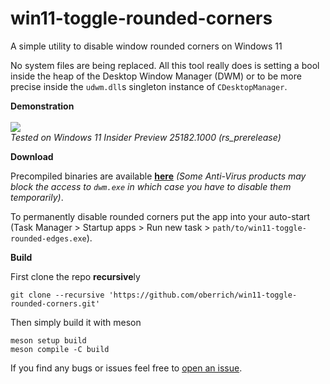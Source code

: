# win11-toggle-rounded-corners
A simple utility to disable window rounded corners on Windows 11

No system files are being replaced. All this tool really does is setting a bool inside the heap of the Desktop Window Manager (DWM) or to be more precise inside the `udwm.dll`s singleton instance of `CDesktopManager`.

**Demonstration**  
<br><img src="https://i.imgur.com/u2HnnAL.gif">  
*Tested on Windows 11 Insider Preview 25182.1000 (rs_prerelease)*

**Download**  

Precompiled binaries are available [**here**](https://github.com/oberrich/win11-toggle-rounded-corners/releases) *(Some Anti-Virus products may block the access to `dwm.exe` in which case you have to disable them temporarily)*.  

To permanently disable rounded corners put the app into your auto-start (Task Manager > Startup apps > Run new task > `path/to/win11-toggle-rounded-edges.exe`).  

**Build**  

First clone the repo **recursive**ly
```
git clone --recursive 'https://github.com/oberrich/win11-toggle-rounded-corners.git'
```

Then simply build it with meson
```
meson setup build
meson compile -C build
```

If you find any bugs or issues feel free to [open an issue](https://github.com/oberrich/win11-toggle-rounded-corners/issues/new).
